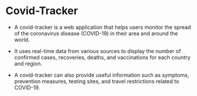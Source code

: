 # Covid-Tracker

* A covid-tracker is a web application that helps users monitor the spread of the coronavirus disease (COVID-19) in their area and around the world. 

* It uses real-time data from various sources to display the number of confirmed cases, recoveries, deaths, and vaccinations for each country and region. 

* A covid-tracker can also provide useful information such as symptoms, prevention measures, testing sites, and travel restrictions related to COVID-19. 
